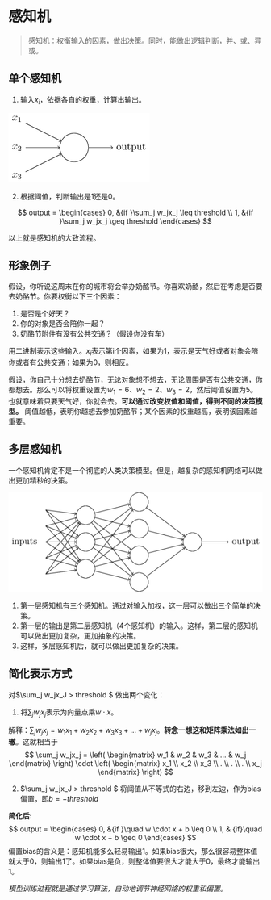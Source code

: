 # 感知机

> 感知机：权衡输入的因素，做出决策。同时，能做出逻辑判断，并、或、异或。

## 单个感知机

1. 输入$x_i$，依据各自的权重，计算出输出。

![img](./感知机.assets/tikz0.png)

2. 根据阈值，判断输出是1还是0。

$$
output = 
\begin{cases}
0, &{if }\sum_j w_jx_j \leq threshold \\
1, &{if }\sum_j w_jx_j \geq threshold 
\end{cases}
$$

以上就是感知机的大致流程。

## 形象例子

假设，你听说这周末在你的城市将会举办奶酪节。你喜欢奶酪，然后在考虑是否要去奶酪节。你要权衡以下三个因素：

1. 是否是个好天？
2. 你的对象是否会陪你一起？
3. 奶酪节附件有没有公共交通？（假设你没有车）

用二进制表示这些输入。$x_i$表示第i个因素，如果为1，表示是天气好或者对象会陪你或者有公共交通；如果为0，则相反。

假设，你自己十分想去奶酪节，无论对象想不想去，无论周围是否有公共交通，你都想去。那么可以将权重设置为$w_1 = 6、w_2 = 2、w_3 = 2$，然后阈值设置为5。也就意味着只要天气好，你就会去。**可以通过改变权值和阈值，得到不同的决策模型。** 阈值越低，表明你越想去参加奶酪节；某个因素的权重越高，表明该因素越重要。

## 多层感知机

一个感知机肯定不是一个彻底的人类决策模型。但是，越复杂的感知机网络可以做出更加精秒的决策。

![img](./感知机.assets/tikz1.png)

1. 第一层感知机有三个感知机。通过对输入加权，这一层可以做出三个简单的决策。
2. 第一层的输出是第二层感知机（4个感知机）的输入。这样，第二层的感知机可以做出更加复杂，更加抽象的决策。
3. 这样，多层感知机后，就可以做出更加复杂的决策。

## 简化表示方式

对$\sum_j w_jx_J > threshold $ 做出两个变化：

1. 将$\sum_j w_j x_j$表示为向量点乘$w\cdot x$。

解释：$\sum_j w_j x_j = w_1x_1 +w_2x_2+w_3x_3+...+w_jx_j$。**转念一想这和矩阵乘法如出一辙**。这就相当于
$$
\sum_j w_jx_j = \left(
\begin{matrix}
	w_1 & w_2 & w_3 & ... & w_j
\end{matrix}
\right)
\cdot
\left(
\begin{matrix}
x_1 \\
x_2 \\
x_3 \\
. \\
. \\
. \\
x_j
\end{matrix}
\right)
$$

2. $\sum_j w_jx_J > threshold $ 将阈值从不等式的右边，移到左边，作为bias偏置，即$b = -threshold$

**简化后:**
$$
output = 
\begin{cases}
0, &{if }\quad w \cdot x + b \leq 0 \\
1, & {if}\quad  w \cdot x + b \geq 0
\end{cases}
$$
偏置bias的含义是：感知机能多么轻易输出1。如果bias很大，那么很容易整体值就大于0，则输出1了。如果bias是负，则整体值要很大才能大于0，最终才能输出1。

*模型训练过程就是通过学习算法，自动地调节神经网络的权重和偏置。*
